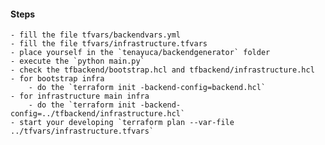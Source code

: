 #### Steps
    - fill the file tfvars/backendvars.yml
    - fill the file tfvars/infrastructure.tfvars
    - place yourself in the `tenayuca/backendgenerator` folder
    - execute the `python main.py`
    - check the tfbackend/bootstrap.hcl and tfbackend/infrastructure.hcl
    - for bootstrap infra
        - do the `terraform init -backend-config=backend.hcl`
    - for infrastructure main infra
        - do the `terraform init -backend-config=../tfbackend/infrastructure.hcl`
    - start your developing `terraform plan --var-file ../tfvars/infrastructure.tfvars`